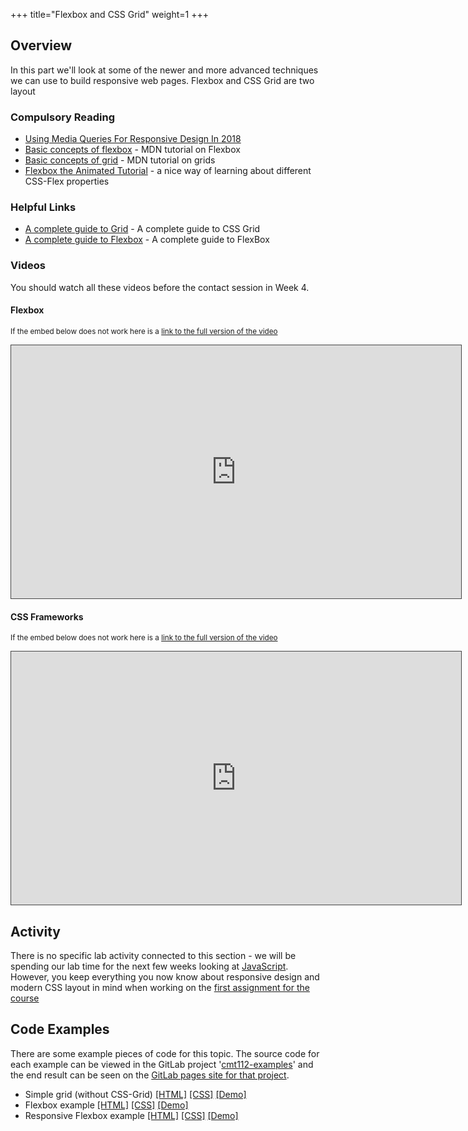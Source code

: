 +++
title="Flexbox and CSS Grid"
weight=1
+++

## Overview
In this part we'll look at some of the newer and more advanced techniques we can use to build responsive web pages. Flexbox and CSS Grid are two layout 


### Compulsory Reading

* [Using Media Queries For Responsive Design In 2018](https://www.smashingmagazine.com/2018/02/media-queries-responsive-design-2018/)
* [Basic concepts of flexbox](https://developer.mozilla.org/en-US/docs/Web/CSS/CSS_Flexible_Box_Layout/Basic_Concepts_of_Flexbox) - MDN tutorial on Flexbox
* [Basic concepts of grid](https://developer.mozilla.org/en-US/docs/Web/CSS/CSS_Grid_Layout/Basic_Concepts_of_Grid_Layout) - MDN tutorial on grids
* [Flexbox the Animated Tutorial](https://medium.com/@js_tut/flexbox-the-animated-tutorial-8075cbe4c1b2) - a nice way of learning about different CSS-Flex properties


### Helpful Links

* [A complete guide to Grid](https://css-tricks.com/snippets/css/complete-guide-grid/) - A complete guide to CSS Grid 
* [A complete guide to Flexbox](https://css-tricks.com/snippets/css/a-guide-to-flexbox/) - A complete guide to FlexBox 

### Videos

You should watch all these videos before the contact session in Week 4.

#### Flexbox

<p><small>If the embed below does not work here is a <a href="https://cardiff.cloud.panopto.eu/Panopto/Pages/Viewer.aspx?id=e7bcbeac-3a09-4349-bbee-ac1a3f5bc439" target="blank">link to the full version of the video</a></small></p>
<iframe src="https://cardiff.cloud.panopto.eu/Panopto/Pages/Embed.aspx?id=e7bcbeac-3a09-4349-bbee-ac1a3f5bc439&v=1" width="720" height="405" style="padding: 0px; border: 1px solid #464646;" frameborder="0" allowfullscreen allow="autoplay"></iframe>

#### CSS Frameworks

<p><small>If the embed below does not work here is a <a href="https://cardiff.cloud.panopto.eu/Panopto/Pages/Viewer.aspx?id=e2e5f654-71c9-422a-932d-44747cc356e7" target="blank">link to the full version of the video</a></small></p>
<iframe src="https://cardiff.cloud.panopto.eu/Panopto/Pages/Embed.aspx?id=e2e5f654-71c9-422a-932d-44747cc356e7&v=1" width="720" height="405" style="padding: 0px; border: 1px solid #464646;" frameborder="0" allowfullscreen allow="autoplay"></iframe>

## Activity

There is no specific lab activity connected to this section - we will be spending our lab time for the next few weeks looking at [JavaScript](part-2/). However, you keep everything you now know about responsive design and modern CSS layout in mind when working on the [first assignment for the course](assessment/cw1)

## Code Examples

There are some example pieces of code for this topic. The source code for each example can be viewed in the GitLab project '[cmt112-examples](https://gitlab.cs.cf.ac.uk/scm2mjc/cmt112-examples)' and the end result can be seen on the [GitLab pages site for that project](http://scm2mjc.pages.cs.cf.ac.uk/cmt112-examples/).

* Simple grid (without CSS-Grid) [[HTML]](https://gitlab.cs.cf.ac.uk/scm2mjc/cmt112-examples/blob/master/1-5/simple-grid/index.html) [[CSS]](https://gitlab.cs.cf.ac.uk/scm2mjc/cmt112-examples/blob/master/1-5/simple-grid/css/style.css) [[Demo]](http://scm2mjc.pages.cs.cf.ac.uk/cmt112-examples/1-5/simple-grid/)
* Flexbox example [[HTML]](https://gitlab.cs.cf.ac.uk/scm2mjc/cmt112-examples/blob/master/1-5/flex/1/index.html) [[CSS]](https://gitlab.cs.cf.ac.uk/scm2mjc/cmt112-examples/blob/master/1-5/flex/1/style.css) [[Demo]](http://scm2mjc.pages.cs.cf.ac.uk/cmt112-examples/1-5/flex/1)
* Responsive Flexbox example [[HTML]](https://gitlab.cs.cf.ac.uk/scm2mjc/cmt112-examples/blob/master/1-5/flex/2/index.html) [[CSS]](https://gitlab.cs.cf.ac.uk/scm2mjc/cmt112-examples/blob/master/1-5/flex/2/style.css) [[Demo]](http://scm2mjc.pages.cs.cf.ac.uk/cmt112-examples/1-5/flex/2)
